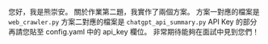 您好，我是熊崇安。
關於作業第二題，我實作了兩個方案。
方案一對應的檔案是 `web_crawler.py`
方案二對應的檔案是 `chatgpt_api_summary.py`
API Key 的部分再請您貼至 config.yaml 中的 api_key 欄位。
非常期待能夠在面試中見到您們！
